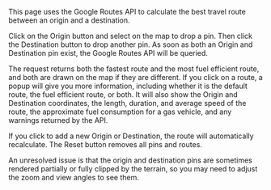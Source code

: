 
This page uses the Google Routes API to calculate the best travel route between an origin and a destination.

Click on the Origin button and select on the map to drop a pin. Then click the Destination button to drop another pin. As soon as both an Origin and Destination pin exist, the Google Routes API will be queried. 

The request returns both the fastest route and the most fuel efficient route, and both are drawn on the map if they are different. If you click on a route, a popup will give you more information, including whether it is the default route, the fuel efficient route, or both. It will also show the Origin and Destination coordinates, the length, duration, and average speed of the route, the approximate fuel consumption for a gas vehicle, and any warnings returned by the API.

If you click to add a new Origin or Destination, the route will automatically recalculate. The Reset button removes all pins and routes.

An unresolved issue is that the origin and destination pins are sometimes rendered partially or fully clipped by the terrain, so you may need to adjust the zoom and view angles to see them.